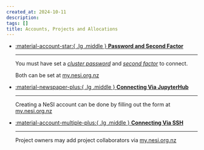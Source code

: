 ```yaml
---
created_at: 2024-10-11
description: 
tags: []
title: Accounts, Projects and Allocations
---
```


<div class="grid cards" markdown>

- [:material-account-star:{ .lg .middle } __Password and Second Factor__](Accessing_the_HPCs/Setting_Up_and_Resetting_Your_Password.md)

    ---
    You must have set a [_cluster password_](Accessing_the_HPCs/Setting_Up_and_Resetting_Your_Password.md) and [_second factor_](Accessing_the_HPCs/Setting_Up_Two_Factor_Authentication.md) to connect.

    Both can be set at [my.nesi.org.nz](https://my.nesi.org.nz)

- [:material-newspaper-plus:{ .lg .middle } __Connecting Via JupyterHub__](Accounts-Projects_and_Allocations/Applying_for_a_new_NeSI_project.md)

    ---
    Creating a NeSI account can be done by filling out the form at
    [my.nesi.org.nz](https://my.nesi.org.nz/projects/apply)

- [:material-account-multiple-plus:{ .lg .middle } __Connecting Via SSH__](Accounts-Projects_and_Allocations/Adding_members_to_your_NeSI_project.md)

    ---
    Project owners may add project collaborators via
    [my.nesi.org.nz](https://my.nesi.org.nz/projects)

</div>
